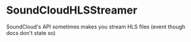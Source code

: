 # SoundCloudHLSStreamer
SoundCloud's API sometimes makes you stream HLS files (event though docs don't state so)
